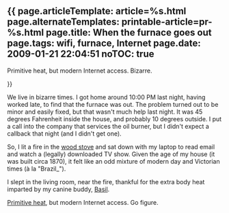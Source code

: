 {{
page.articleTemplate: article=%s.html
page.alternateTemplates: printable-article=pr-%s.html
page.title: When the furnace goes out
page.tags: wifi, furnace, Internet
page.date: 2009-01-21 22:04:51
noTOC: true
---
Primitive heat, but modern Internet access. Bizarre.


}}

We live in bizarre times. I got home around 10:00 PM last night,
having worked late, to find that the furnace was out. The problem
turned out to be minor and easily fixed, but that wasn't much help
last night. It was 45 degrees Fahrenheit inside the house, and
probably 10 degrees outside. I put a call into the company that
services the oil burner, but I didn't expect a callback that night
(and I didn't get one).

So, I lit a fire in the [wood stove][]
and sat down with my laptop to read email and watch a (legally)
downloaded TV show. Given the age of my house (it was built circa
1870), it felt like an odd mixture of modern day and Victorian
times (à la "Brazil\_").

I slept in the living room, near the fire, thankful for the extra
body heat imparted by my canine buddy,
[Basil][].

[Primitive heat][], but
modern Internet access. Go figure.

[wood stove]: http://www.regency-fire.com/
[Basil]: http://www.clapper.org/menagerie/basil-1.jpg
[Primitive heat]: http://www.ssrsi.org/sr2/Heat/primheat.htm
